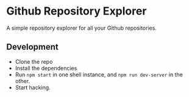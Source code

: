 # Github Repository Explorer

A simple repository explorer for all your Github 
repositories.

## Development

* Clone the repo
* Install the dependencies
* Run `npm start` in one shell instance, and 
`npm run dev-server` in the other.
* Start hacking.

